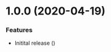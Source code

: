 # 1.0.0 (2020-04-19)


### Features

* Initital release ([](https://github.com/Alorel/rollup-plugin-copy-pkg.json/commit/b565ee09502980a1d44ec6e8df4703d2c2896bf1))
